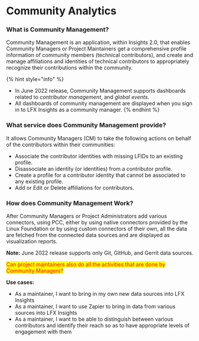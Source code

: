 # Community Analytics



### What is Community Management?

Community Management is an application, within Insights 2.0, that enables Community Managers or Project Maintainers get a comprehensive profile information of community members (technical contributors), and create and manage affiliations and identities of technical contributors to appropriately recognize their contributions within the community.

{% hint style="info" %}
* In June 2022 release, Community Management supports dashboards related to _contributor management_, and _global events_.
* All dashboards of community management are displayed when you sign in to LFX Insights as a community manager.
{% endhint %}

### What service does Community Management provide?

It allows Community Managers (CM) to take the following actions on behalf of the contributors within their communities:

* Associate the contributor identities with missing LFIDs to an existing profile.
* Disassociate an identity (or identities) from a contributor profile.
* Create a profile for a contributor identity that cannot be associated to any existing profile.
* Add or Edit or Delete affiliations for contributors.

### How does Community Management Work?

After Community Managers or Project Administrators add various connectors, using PCC, either by using native connectors provided by the Linux Foundation or by using custom connectors of their own, all the data are fetched from the connected data sources and are displayed as visualization reports.

**Note:** June 2022 release supports only Git, GitHub, and Gerrit data sources.

<mark style="color:red;">Can project maintainers also do all the activities that are done by Community Managers?</mark>

**Use cases:**

* As a maintainer, I want to bring in my own new data sources into LFX Insights
* As a maintainer, I want to use Zapier to bring in data from various sources into LFX Insights
* As a maintainer, I want to be able to distinguish between various contributors and identify their reach so as to have appropriate levels of engagement with them
